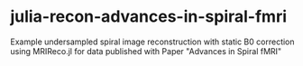 # julia-recon-advances-in-spiral-fmri
Example undersampled spiral image reconstruction with static B0 correction using MRIReco.jl for data published with Paper "Advances in Spiral fMRI"
